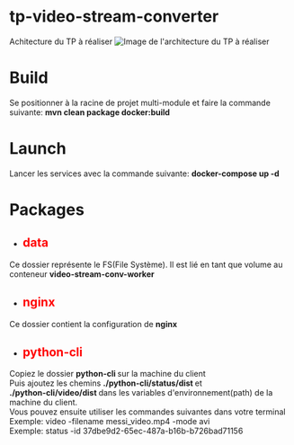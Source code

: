 # tp-video-stream-converter
Achitecture du TP à réaliser 
<img src="https://user-images.githubusercontent.com/60603990/142059359-9ed9718d-f6ff-41bc-a8dc-b00c057d7712.png" alt="Image de l'architecture du TP à réaliser"/>

# Build 
Se positionner à la racine de projet multi-module et faire la commande suivante: 
<b>mvn clean package docker:build</b>

# Launch
Lancer les services avec la commande suivante: 
<b> docker-compose up -d </b>

# Packages
- <h2><b style="color:red"> data </b></h2>
Ce dossier représente le FS(File Système). Il est lié en tant que volume au conteneur <b> video-stream-conv-worker </b>

- <h2><b style="color:red"> nginx </b></h2>
Ce dossier contient la configuration de <b> nginx </b>

- <h2><b style="color:red"> python-cli </b></h2>
Copiez le dossier <b> python-cli </b> sur la machine du client</br> 
Puis ajoutez les chemins  <b> ./python-cli/status/dist </b> et</br>
<b> ./python-cli/video/dist </b> dans les variables d'environnement(path)
de la machine du client.</br>
Vous pouvez ensuite utiliser les commandes suivantes dans votre terminal</br>
Exemple: video -filename messi_video.mp4 -mode avi </br>
Exemple: status -id 37dbe9d2-65ec-487a-b16b-b726bad71156</br>